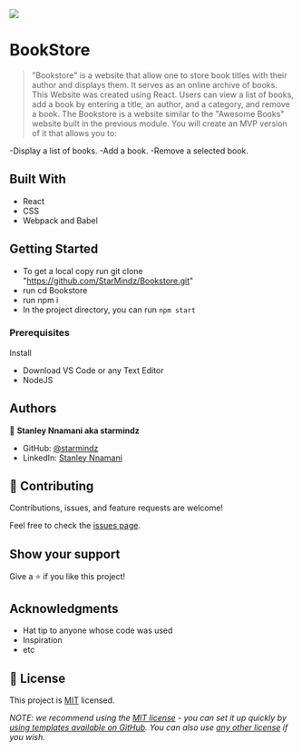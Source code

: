 ![](https://img.shields.io/badge/Microverse-blueviolet)

#  BookStore

> "Bookstore"  is a website that allow one to store book titles with their author and displays them. It serves as an online archive of books. This Website was created using React. Users can view a list of books, add a book by entering a title, an author, and a category, and remove a book.
The Bookstore is a website similar to the "Awesome Books" website built in the previous module. You will create an MVP version of it that allows you to:

-Display a list of books.
-Add a book.
-Remove a selected book.


## Built With

- React 
- CSS
- Webpack and Babel


## Getting Started

- To get a local copy run git clone "https://github.com/StarMindz/Bookstore.git"
- run cd Bookstore
- run npm i
- In the project directory, you can run `npm start`

### Prerequisites
Install
- Download VS Code or any Text Editor
- NodeJS

## Authors

👤 **Stanley Nnamani aka starmindz**

- GitHub: [@starmindz](https://github.com/StarMindz)
- LinkedIn: [Stanley Nnamani](https://www.linkedin.com/in/stanley-nnamani-72224b180)

## 🤝 Contributing

Contributions, issues, and feature requests are welcome!

Feel free to check the [issues page](../../issues/).

## Show your support

Give a ⭐️ if you like this project!

## Acknowledgments

- Hat tip to anyone whose code was used
- Inspiration
- etc

## 📝 License

This project is [MIT](./LICENSE) licensed.

_NOTE: we recommend using the [MIT license](https://choosealicense.com/licenses/mit/) - you can set it up quickly by [using templates available on GitHub](https://docs.github.com/en/communities/setting-up-your-project-for-healthy-contributions/adding-a-license-to-a-repository). You can also use [any other license](https://choosealicense.com/licenses/) if you wish._
